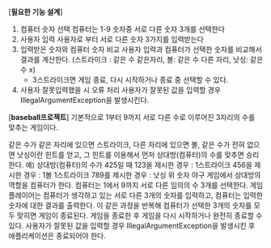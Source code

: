 [**필요한 기능 설계**]
1. 컴퓨터 숫자 선택
   컴퓨터는 1-9 숫자중 서로 다른 숫자 3개를 선택한다
2. 사용자 입력
   사용자로 부터 서로 다른 숫자 3가지를 입력받는다
3. 입력받은 숫자와 컴퓨터 숫자 비교 
   사용자 입력과 컴퓨터가 선택한 숫자를 비교해서 결과를 계산한다.
   (스트라이크 : 같은 수 같은자리, 볼: 같은 수 다른 자리, 낫싱: 같은 수 x)
   * 3스트라이크면 게임 종료, 다시 시작하거나 종료 중 선택할 수 있다.
4. 사용자 잘못입력했을 시 오류 처리
   사용자가 잘못된 값을 입력할 경우 IllegalArgumentException을 발생시킨다.


[**baseball프로젝트**]
기본적으로 1부터 9까지 서로 다른 수로 이루어진 3자리의 수를 맞추는 게임이다.

같은 수가 같은 자리에 있으면 스트라이크, 다른 자리에 있으면 볼, 같은 수가 전혀 없으면 낫싱이란 힌트를 얻고, 그 힌트를 이용해서 먼저 상대방(컴퓨터)의 수를 맞추면 승리한다.
예) 상대방(컴퓨터)의 수가 425일 때
123을 제시한 경우 : 1스트라이크
456을 제시한 경우 : 1볼 1스트라이크
789를 제시한 경우 : 낫싱
위 숫자 야구 게임에서 상대방의 역할을 컴퓨터가 한다. 컴퓨터는 1에서 9까지 서로 다른 임의의 수 3개를 선택한다. 게임 플레이어는 컴퓨터가 생각하고 있는 서로 다른 3개의 숫자를 입력하고, 컴퓨터는 입력한 숫자에 대한 결과를 출력한다.
이 같은 과정을 반복해 컴퓨터가 선택한 3개의 숫자를 모두 맞히면 게임이 종료된다.
게임을 종료한 후 게임을 다시 시작하거나 완전히 종료할 수 있다.
사용자가 잘못된 값을 입력할 경우 IllegalArgumentException을 발생시킨 후 애플리케이션은 종료되어야 한다.

